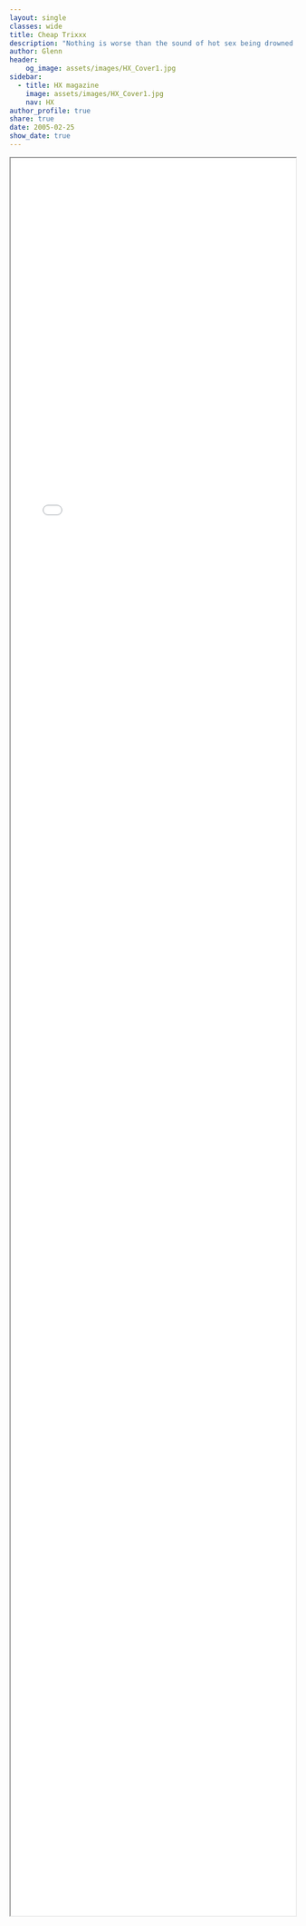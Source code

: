 ```yaml
---
layout: single
classes: wide
title: Cheap Trixxx
description: "Nothing is worse than the sound of hot sex being drowned out by sirens, passing buses and couples fighting next door."
author: Glenn
header:
    og_image: assets/images/HX_Cover1.jpg
sidebar:
  - title: HX magazine
    image: assets/images/HX_Cover1.jpg
    nav: HX
author_profile: true
share: true
date: 2005-02-25
show_date: true
---
```


<style type="text/css">
  iframe {
    max-width: 100%;
  }
</style>

<div>
<iframe src="hxn/web.archive.org/web/20050221102140if_/http:/www.hx.com/features/indexgreen.html" width="800px" height="3100px" allow-forms="false"></iframe>
</div>
